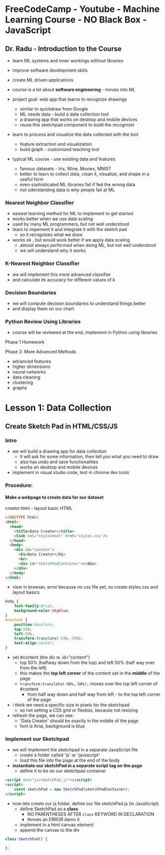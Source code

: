 # FreeCodeCamp - Youtube - Machine Learning Course - NO Black Box - JavaScript

## Dr. Radu - Introduction to the Course

* learn ML systems and inner workings without libraries
* improve software development skills
* create ML driven applications
* course is a lot about **software engineering** - moves into ML
* project goal: web app that learns to recognize drawings

  * similar to quickdraw from Google
  * ML needs data - build a data collection tool
  * a drawing app that works on desktop and mobile devices
  * reuse this sketchpad component to build the recognizer
* learn to process and visualize the data collected with the tool

  * feature extraction and visualization
  * build graph - customized teaching tool
* typical ML course - use existing data and features

  * famous datasets - Iris, Wine, Movies, MNIST
  * better to learn to collect data, clean it, visualize, and shape in a useful form
  * even sophisticated ML libraries fail if fed the wrong data
  * not uderstanding data is why people fail at ML

### Nearest Neighbor Classifier

* easiest learning method for ML to implement to get started
* works better when we use data scaling
* used by many ML programmers, but not well understood
* learn to impement it and integrate it with the sketch pad
  * so it recognizes what we draw
* works ok , but would work better if we apply data scaling
  * almost always performed when doing ML, but not well understood
  * we will understand why it works

### K-Nearest Neighbor Classifier

* we will implement this more advanced classifier
* and calculate its accuracy for different values of k

### Decision Boundaries

* we will compute decision boundaries to understand things better
* and display them on our chart

### Python Review Using Libraries

* course will be reviewed at the end, implement in Python using libraries

Phase 1 Homework

Phase 2: More Advanced Methods

* advanced features
* higher dimensions
* neural networks
* data cleaning
* clustering
* graphs

# Lesson 1: Data Collection

## Create Sketch Pad in HTML/CSS/JS

### Intro

* we will build a drawing app for data collection
  * it will ask for some information, then tell you what you need to draw
  * also has undo and save functionalities
  * works on desktop and mobile devices
* implement in visual studio code, test in chrome dev tools

### Procedure:

#### Make a webpage to create data for our dataset

creator.html - layout basic HTML

```html
<!DOCTYPE html>
<html>
  <head>
    <title>Data Creator</title>
    <link rel="stylesheet" href="styles.css"/>
  </head>
  <body>
    <div id="content">
      <h1>Data Creator</h1>
      <br>
      <div id="sketchPadContainer"></div>
    </div>
  </body>
</html>
```

* view in browser, error because no css file yet, so create styles.css and layout basics

```css
body {
	font-family:Arial;
	background-color:skyblue;
}
#content {
	position:absolute;
	top:50%;
	left:50%;
	transform:translate(-59%,-50%);
	text-align:center;
}
```

* set #content (the div w. id="content")
  * top 50% (halfway down from the top) and left 50% (half way over from the left)
  * this makes the **top left corner** of the content set in the **middle** of the page
  * `transform:translate(-50%,-50%);` moves over the top left corner of #content
    * from half way down and half way from left - to the top left corner of the page
* i think we need a specific size in pixels for the sketchpad
  * so not setting a CSS grid or flexbox, because not resizing
* refresh the page, we can see:
  * 'Data Creator' should be exactly in the middle of the page
  * font is Arial, background is blue

### Implement our Sketchpad

* we will implement the sketchpad in a separate JavaScript file
  * create a folder called 'js' or 'javascript'
  * load this file into the page at the end of the body
* **instantiate our sketchPad in a separate script tag on the page**
  * define it to be on our sketchpad container

```html
<script src="js/sketchPad.js"></script>
<script>
	const sketchPad = new SketchPad(sketchPadContainer);
</script>
```

* now lets create our js folder, define our file sketchPad.js (in JavaScript)
  * define SketchPad as a **class**
    * NO PARENTHESES AFTER `class` KEYWORD IN DECLARATION
    * throws an ERROR damn it
  * implement in a html canvas element
  * append the canvas to the div

```javascript
class SketchPad() {

};
```
